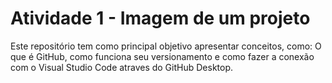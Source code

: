 # Atividade 1 - Imagem de um projeto
 Este repositório tem como principal objetivo apresentar conceitos, como: O que é GitHub, como funciona seu versionamento e como fazer a conexão com o Visual Studio Code atraves do GitHub Desktop.
